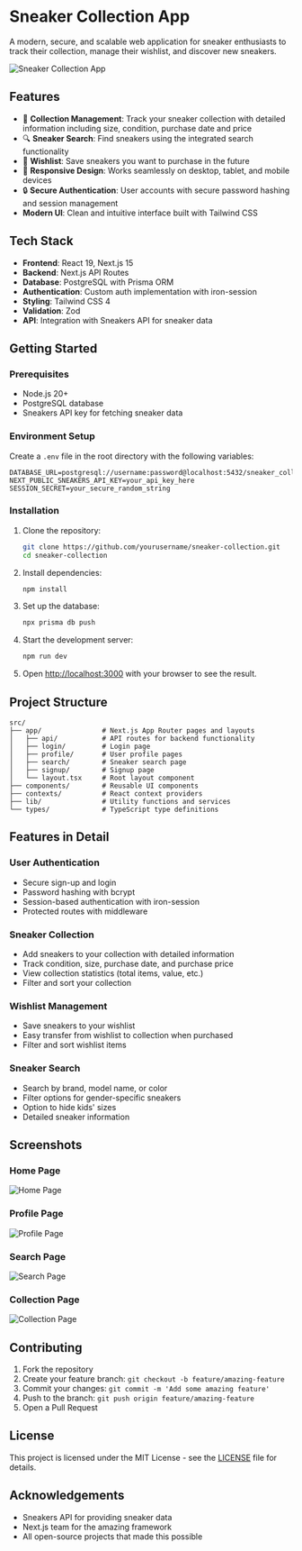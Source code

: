 # Sneaker Collection App

A modern, secure, and scalable web application for sneaker enthusiasts to track their collection, manage their wishlist, and discover new sneakers.

![Sneaker Collection App](https://i.imgur.com/placeholder.jpg)

## Features

- 👟 **Collection Management**: Track your sneaker collection with detailed information including size, condition, purchase date and price
- 🔍 **Sneaker Search**: Find sneakers using the integrated search functionality
- 💖 **Wishlist**: Save sneakers you want to purchase in the future
- 📱 **Responsive Design**: Works seamlessly on desktop, tablet, and mobile devices
- 🔒 **Secure Authentication**: User accounts with secure password hashing and session management
-  **Modern UI**: Clean and intuitive interface built with Tailwind CSS

## Tech Stack

- **Frontend**: React 19, Next.js 15
- **Backend**: Next.js API Routes
- **Database**: PostgreSQL with Prisma ORM
- **Authentication**: Custom auth implementation with iron-session
- **Styling**: Tailwind CSS 4
- **Validation**: Zod
- **API**: Integration with Sneakers API for sneaker data

## Getting Started

### Prerequisites

- Node.js 20+
- PostgreSQL database
- Sneakers API key for fetching sneaker data

### Environment Setup

Create a `.env` file in the root directory with the following variables:

```
DATABASE_URL=postgresql://username:password@localhost:5432/sneaker_collection
NEXT_PUBLIC_SNEAKERS_API_KEY=your_api_key_here
SESSION_SECRET=your_secure_random_string
```

### Installation

1. Clone the repository:
   ```bash
   git clone https://github.com/yourusername/sneaker-collection.git
   cd sneaker-collection
   ```

2. Install dependencies:
   ```bash
   npm install
   ```

3. Set up the database:
   ```bash
   npx prisma db push
   ```

4. Start the development server:
   ```bash
   npm run dev
   ```

5. Open [http://localhost:3000](http://localhost:3000) with your browser to see the result.

## Project Structure

```
src/
├── app/               # Next.js App Router pages and layouts
│   ├── api/           # API routes for backend functionality
│   ├── login/         # Login page
│   ├── profile/       # User profile pages
│   ├── search/        # Sneaker search page
│   ├── signup/        # Signup page
│   └── layout.tsx     # Root layout component
├── components/        # Reusable UI components
├── contexts/          # React context providers
├── lib/               # Utility functions and services
└── types/             # TypeScript type definitions
```

## Features in Detail

### User Authentication

- Secure sign-up and login
- Password hashing with bcrypt
- Session-based authentication with iron-session
- Protected routes with middleware

### Sneaker Collection

- Add sneakers to your collection with detailed information
- Track condition, size, purchase date, and purchase price
- View collection statistics (total items, value, etc.)
- Filter and sort your collection

### Wishlist Management

- Save sneakers to your wishlist
- Easy transfer from wishlist to collection when purchased
- Filter and sort wishlist items

### Sneaker Search

- Search by brand, model name, or color
- Filter options for gender-specific sneakers
- Option to hide kids' sizes
- Detailed sneaker information

## Screenshots

### Home Page
![Home Page](https://i.imgur.com/placeholder-home.jpg)

### Profile Page
![Profile Page](https://i.imgur.com/placeholder-profile.jpg)

### Search Page
![Search Page](https://i.imgur.com/placeholder-search.jpg)

### Collection Page
![Collection Page](https://i.imgur.com/placeholder-collection.jpg)

## Contributing

1. Fork the repository
2. Create your feature branch: `git checkout -b feature/amazing-feature`
3. Commit your changes: `git commit -m 'Add some amazing feature'`
4. Push to the branch: `git push origin feature/amazing-feature`
5. Open a Pull Request

## License

This project is licensed under the MIT License - see the [LICENSE](LICENSE) file for details.

## Acknowledgements

- Sneakers API for providing sneaker data
- Next.js team for the amazing framework
- All open-source projects that made this possible
